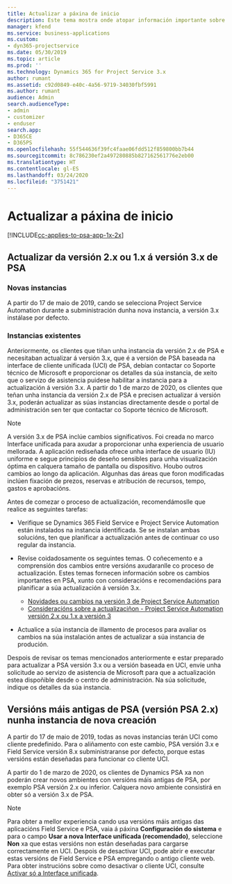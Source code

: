 ```yaml
---
title: Actualizar a páxina de inicio
description: Este tema mostra onde atopar información importante sobre as funcións novas e modificadas en Dynamics 365 Project Service Automation e o proceso para actualizar á versión máis recente.
manager: kfend
ms.service: business-applications
ms.custom:
- dyn365-projectservice
ms.date: 05/30/2019
ms.topic: article
ms.prod: ''
ms.technology: Dynamics 365 for Project Service 3.x
author: rumant
ms.assetid: c92d0849-e40c-4a56-9719-34030fbf5991
ms.author: rumant
audience: Admin
search.audienceType:
- admin
- customizer
- enduser
search.app:
- D365CE
- D365PS
ms.openlocfilehash: 55f544636f39fc4faae06fdd512f859800bb7b44
ms.sourcegitcommit: 8c786230ef2a497280885b827162561776e2eb00
ms.translationtype: HT
ms.contentlocale: gl-ES
ms.lasthandoff: 03/24/2020
ms.locfileid: "3751421"
---
```

# <a name="upgrade-home-page"></a>Actualizar a páxina de inicio

[!INCLUDE[cc-applies-to-psa-app-1x-2x](../includes/cc-applies-to-psa-app-1x-2x.md)]

## <a name="upgrade-from-psa-version-2x-or-1x-to-version-3x"></a>Actualizar da versión 2.x ou 1.x á versión 3.x de PSA

### <a name="new-instances"></a>Novas instancias

A partir do 17 de maio de 2019, cando se selecciona Project Service Automation durante a subministración dunha nova instancia, a versión 3.x instálase por defecto.

### <a name="existing-instances"></a>Instancias existentes

Anteriormente, os clientes que tiñan unha instancia da versión 2.x de PSA e necesitaban actualizar á versión 3.x, que é a versión de PSA baseada na interface de cliente unificada (UCI) de PSA, debían contactar co Soporte técnico de Microsoft e proporcionar os detalles da súa instancia, de xeito que o servizo de asistencia puidese habilitar a instancia para a actualización á versión 3.x. A partir do 1 de marzo de 2020, os clientes que teñan unha instancia da versión 2.x de PSA e precisen actualizar á versión 3.x, poderán actualizar as súas instancias directamente desde o portal de administración sen ter que contactar co Soporte técnico de Microsoft.  

> [!NOTE]
> A versión 3.x de PSA inclúe cambios significativos. Foi creada no marco Interface unificada para axudar a proporcionar unha experiencia de usuario mellorada. A aplicación rediseñada ofrece unha interface de usuario (IU) uniforme e segue principios de deseño sensibles para unha visualización óptima en calquera tamaño de pantalla ou dispositivo. Houbo outros cambios ao longo da aplicación. Algunhas das áreas que foron modificadas inclúen fixación de prezos, reservas e atribución de recursos, tempo, gastos e aprobacións.

Antes de comezar o proceso de actualización, recomendámoslle que realice as seguintes tarefas:

- Verifique se Dynamics 365 Field Service e Project Service Automation están instalados na instancia identificada. Se se instalan ambas solucións, ten que planificar a actualización antes de continuar co uso regular da instancia.
- Revise coidadosamente os seguintes temas. O coñecemento e a comprensión dos cambios entre versións axudaranlle co proceso de actualización. Estes temas fornecen información sobre os cambios importantes en PSA, xunto con consideracións e recomendacións para planificar a súa actualización á versión 3.x.

    - [Novidades ou cambios na versión 3 de Project Service Automation](whats-new-changed-v3.md)
    - [Consideracións sobre a actualizaciñon - Project Service Automation versión 2.x ou 1.x a versión 3](upgrade-v3.md)

- Actualice a súa instancia de illamento de procesos para avaliar os cambios na súa instalación antes de actualizar a súa instancia de produción.

Despois de revisar os temas mencionados anteriormente e estar preparado para actualizar a PSA versión 3.x ou a versión baseada en UCI, envíe unha solicitude ao servizo de asistencia de Microsoft para que a actualización estea dispoñible desde o centro de administración. Na súa solicitude, indique os detalles da súa instancia.

## <a name="older-versions-of-psa-psa-version-2x-in-a-newly-created-instance"></a>Versións máis antigas de PSA (versión PSA 2.x) nunha instancia de nova creación

A partir do 17 de maio de 2019, todas as novas instancias terán UCI como cliente predefinido. Para o aliñamento con este cambio, PSA versión 3.x e Field Service versión 8.x subministraranse por defecto, porque estas versións están deseñadas para funcionar co cliente UCI.

A partir do 1 de marzo de 2020, os clientes de Dynamics PSA xa non poderán crear novos ambientes con versións máis antigas de PSA, por exemplo PSA versión 2.x ou inferior. Calquera novo ambiente consistirá en obter só a versión 3.x de PSA.

> [!NOTE]
> Para obter a mellor experiencia cando usa versións máis antigas das aplicacións Field Service e PSA, vaia á páxina **Configuración do sistema** e para o campo **Usar a nova Interface unificada (recomendado)**, seleccione **Non** xa que estas versións non están deseñadas para cargarse correctamente en UCI. Despois de desactivar UCI, pode abrir e executar estas versións de Field Service e PSA empregando o antigo cliente web. Para obter instrucións sobre como desactivar o cliente UCI, consulte [Activar só a Interface unificada](../admin/enable-unified-interface-only.md).

